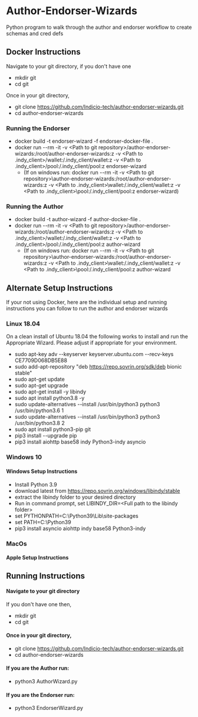 # Author-Endorser-Wizards
Python program to walk through the author and endorser workflow to create schemas and cred defs 

## Docker Instructions

Navigate to your git directory, if you don't have one
* mkdir git
* cd git

Once in your git directory,

* git clone https://github.com/Indicio-tech/author-endorser-wizards.git
* cd author-endorser-wizards

### Running the Endorser

* docker build -t endorser-wizard -f endorser-docker-file .
* docker run --rm -it -v \<Path to git repository\>/author-endorser-wizards:/root/author-endorser-wizards:z -v \<Path to .indy_client\>/wallet:/.indy_client/wallet:z -v \<Path to .indy_client\>/pool:/.indy_client/pool:z endorser-wizard 
  * \(If on windows run: docker run --rm -it -v \<Path to git repository\>\author-endorser-wizards:/root/author-endorser-wizards:z -v \<Path to .indy_client\>\wallet:/.indy_client/wallet:z -v \<Path to .indy_client\>\pool:/.indy_client/pool:z endorser-wizard\)
### Running the Author
* docker build -t author-wizard -f author-docker-file .
* docker run --rm -it -v \<Path to git repository\>/author-endorser-wizards:/root/author-endorser-wizards:z -v \<Path to .indy_client\>/wallet:/.indy_client/wallet:z -v \<Path to .indy_client\>/pool:/.indy_client/pool:z author-wizard
  * \(If on windows run: docker run --rm -it -v \<Path to git repository\>\author-endorser-wizards:/root/author-endorser-wizards:z -v \<Path to .indy_client\>\wallet:/.indy_client/wallet:z -v \<Path to .indy_client\>\pool:/.indy_client/pool:z author-wizard

## Alternate Setup Instructions
If your not using Docker, here are the individual setup and running instructions you can follow to run the author and endorser wizards

### Linux 18.04

 On a clean install of Ubuntu 18.04 the following works to install and run the Appropriate Wizard.  Please adjust if appropriate for your environment.
* sudo apt-key adv --keyserver keyserver.ubuntu.com --recv-keys CE7709D068DB5E88
* sudo add-apt-repository "deb https://repo.sovrin.org/sdk/deb bionic stable"
* sudo apt-get update
* sudo apt-get upgrade
* sudo apt-get install -y libindy
* sudo apt install python3.8 -y
* sudo update-alternatives --install /usr/bin/python3 python3 /usr/bin/python3.6 1
* sudo update-alternatives --install /usr/bin/python3 python3 /usr/bin/python3.8 2
* sudo apt install python3-pip git
* pip3 install --upgrade pip
* pip3 install aiohttp base58 indy Python3-indy asyncio


### Windows 10

#### Windows Setup Instructions
* Install Python 3.9
* download latest from https://repo.sovrin.org/windows/libindy/stable
* extract the libindy folder to your desired directory
* Run in command prompt, set LIBINDY_DIR=\<Full path to the libindy folder\>
* set PYTHONPATH=C:\Python39\Lib\site-packages
* set PATH=C:\Python39
* pip3 install asyncio aiohttp indy base58 Python3-indy


### MacOs

#### Apple Setup Instructions

## Running Instructions
#### Navigate to your git directory
If you don't have one then,
* mkdir git
* cd git

#### Once in your git directory,

* git clone https://github.com/Indicio-tech/author-endorser-wizards.git
* cd author-endorser-wizards
#### If you are the Author run:
* python3 AuthorWizard.py
#### If you are the Endorser run:
* python3 EndorserWizard.py
